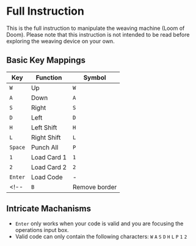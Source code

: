 # Full Instruction

This is the full instruction to manipulate the weaving machine (Loom of Doom).
Please note that this instruction is not intended to be read before exploring
the weaving device on your own.

## Basic Key Mappings

| Key     | Function    | Symbol |
| ------- | ----------- | ------ |
| `W`     | Up          | `W`    |
| `A`     | Down        | `A`    |
| `S`     | Right       | `S`    |
| `D`     | Left        | `D`    |
| `H`     | Left Shift  | `H`    |
| `L`     | Right Shift | `L`    |
| `Space` | Punch All   | `P`    |
| `1`     | Load Card 1 | `1`    |
| `2`     | Load Card 2 | `2`    |
| `Enter` | Load Code   | -      |
<!-- | `B`     | Remove border |`B`| -->

## Intricate Machanisms

- `Enter` only works when your code is valid and you are focusing the operations
  input box.
- Valid code can only contain the following characters: `W` `A` `S` `D` `H` `L`
  `P` `1` `2`
